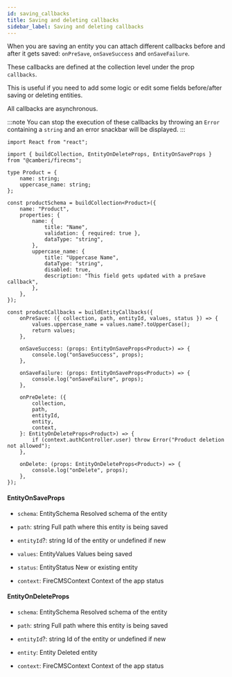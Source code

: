 ```yaml
---
id: saving_callbacks
title: Saving and deleting callbacks
sidebar_label: Saving and deleting callbacks
---
```


When you are saving an entity you can attach different callbacks before and
after it gets saved: `onPreSave`, `onSaveSuccess` and `onSaveFailure`.

These callbacks are defined at the collection level under the prop `callbacks`.

This is useful if you need to add some logic or edit some fields before/after
saving or deleting entities.

All callbacks are asynchronous.

:::note
You can stop the execution of these callbacks by throwing an `Error`
containing a `string` and an error snackbar will be displayed.
:::

```tsx
import React from "react";

import { buildCollection, EntityOnDeleteProps, EntityOnSaveProps } from "@camberi/firecms";

type Product = {
    name: string;
    uppercase_name: string;
};

const productSchema = buildCollection<Product>({
    name: "Product",
    properties: {
        name: {
            title: "Name",
            validation: { required: true },
            dataType: "string",
        },
        uppercase_name: {
            title: "Uppercase Name",
            dataType: "string",
            disabled: true,
            description: "This field gets updated with a preSave callback",
        },
    },
});

const productCallbacks = buildEntityCallbacks({
    onPreSave: ({ collection, path, entityId, values, status }) => {
        values.uppercase_name = values.name?.toUpperCase();
        return values;
    },

    onSaveSuccess: (props: EntityOnSaveProps<Product>) => {
        console.log("onSaveSuccess", props);
    },

    onSaveFailure: (props: EntityOnSaveProps<Product>) => {
        console.log("onSaveFailure", props);
    },

    onPreDelete: ({
        collection,
        path,
        entityId,
        entity,
        context,
    }: EntityOnDeleteProps<Product>) => {
        if (context.authController.user) throw Error("Product deletion not allowed");
    },

    onDelete: (props: EntityOnDeleteProps<Product>) => {
        console.log("onDelete", props);
    },
});
```

#### EntityOnSaveProps

- `schema`: EntitySchema Resolved schema of the entity

- `path`: string Full path where this entity is being saved

- `entityId`?: string Id of the entity or undefined if new

- `values`: EntityValues Values being saved

- `status`: EntityStatus New or existing entity

- `context`: FireCMSContext Context of the app status

#### EntityOnDeleteProps

- `schema`: EntitySchema Resolved schema of the entity

- `path`: string Full path where this entity is being saved

- `entityId`?: string Id of the entity or undefined if new

- `entity`: Entity Deleted entity

- `context`: FireCMSContext Context of the app status
